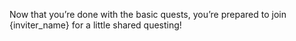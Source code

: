 Now that you’re done with the basic quests, you’re prepared to join {inviter_name} for a little shared questing!

